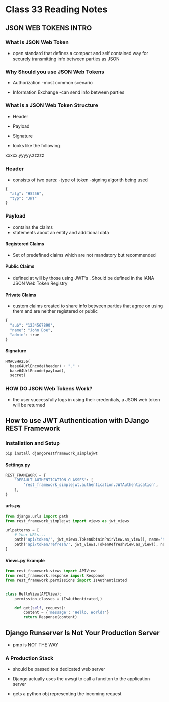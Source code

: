 # Class 33 Reading Notes

## JSON WEB TOKENS INTRO

### What is JSON Web Token

- open standard that defines a compact and self contained way for securely transmitting info between parties as JSON

### Why Should you use JSON Web Tokens

- Authorization
    -most common scenario

- Information Exchange
    -can send info between parties

### What is a JSON Web Token Structure

- Header
- Payload
- Signature

- looks like the following

xxxxx.yyyyy.zzzzz

### Header

- consists of two parts:
    -type of token
    -signing algorith being used

```py
{
  "alg": "HS256",
  "typ": "JWT"
}
```

### Payload

- contains the claims
- statements about an entity and additional data

#### Registered Claims

- Set of predefined claims which are not mandatory but recommended

#### Public Claims

- defined at will by those using JWT's . Should be defined in the IANA JSON Web Token Registry

#### Private Claims

- custom claims created to share info between parties that agree on using them and are neither registered or public

```py
{
  "sub": "1234567890",
  "name": "John Doe",
  "admin": true
}
```

#### Signature

```py
HMACSHA256(
  base64UrlEncode(header) + "." +
  base64UrlEncode(payload),
  secret)
```

### HOW DO JSON Web Tokens Work?

- the user successfully logs in using their credentials, a JSON web token will be returned

## How to use JWT Authentication with DJango REST Framework

### Installation and Setup

```py
pip install djangorestframework_simplejwt
```

#### Settings.py

```py
REST_FRAMEWORK = {
    'DEFAULT_AUTHENTICATION_CLASSES': [
        'rest_framework_simplejwt.authentication.JWTAuthentication',
    ],
}

```

#### urls.py

```py
from django.urls import path
from rest_framework_simplejwt import views as jwt_views

urlpatterns = [
    # Your URLs...
    path('api/token/', jwt_views.TokenObtainPairView.as_view(), name='token_obtain_pair'),
    path('api/token/refresh/', jwt_views.TokenRefreshView.as_view(), name='token_refresh'),
]
```

#### Views.py Example

```py
from rest_framework.views import APIView
from rest_framework.response import Response
from rest_framework.permissions import IsAuthenticated


class HelloView(APIView):
    permission_classes = (IsAuthenticated,)

    def get(self, request):
        content = {'message': 'Hello, World!'}
        return Response(content)
```

## Django Runserver Is Not Your Production Server

- pmp is NOT THE WAY 

### A Production Stack 

- should be passed to a dedicated web server

- Django actually uses the uwsgi to call a funciton to the application server

- gets a python obj representing the incoming request